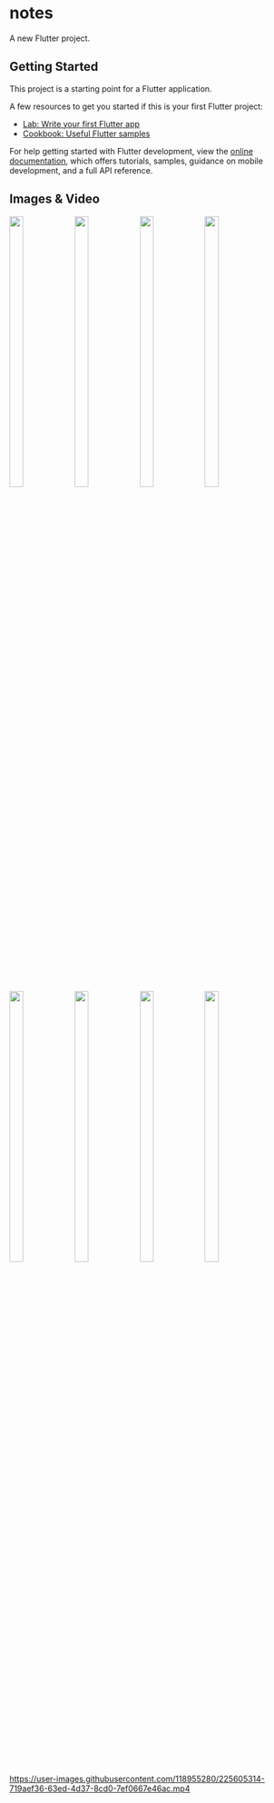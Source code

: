 # notes

A new Flutter project.

## Getting Started

This project is a starting point for a Flutter application.

A few resources to get you started if this is your first Flutter project:

- [Lab: Write your first Flutter app](https://docs.flutter.dev/get-started/codelab)
- [Cookbook: Useful Flutter samples](https://docs.flutter.dev/cookbook)

For help getting started with Flutter development, view the
[online documentation](https://docs.flutter.dev/), which offers tutorials,
samples, guidance on mobile development, and a full API reference.

## Images & Video
<p float="center">

<img src="https://user-images.githubusercontent.com/118955280/225604999-02a38c3f-f014-4992-90d0-ccff702d2fff.png" width=22% height=35%>
<img src="https://user-images.githubusercontent.com/118955280/225605003-be1eda4a-377f-4c4c-89cf-ca678203d11d.png" width=22% height=35%>
<img src="https://user-images.githubusercontent.com/118955280/225605008-8e96075f-dc1f-4a09-916b-115257a05918.png" width=22% height=35%>
<img src="https://user-images.githubusercontent.com/118955280/225605013-cbc429c1-f6c1-4c69-9d57-6c1a141c922a.png" width=22% height=35%>
<img src="https://user-images.githubusercontent.com/118955280/225605017-f4c9437e-a86c-42e1-a3c3-090958b97717.png" width=22% height=35%>
<img src="https://user-images.githubusercontent.com/118955280/225605018-31cb75d8-451d-43d0-8de8-12679e9bc307.png" width=22% height=35%>
<img src="https://user-images.githubusercontent.com/118955280/225605022-a37b76b9-1b22-4f83-a7cf-4e1cfd6d36e3.png" width=22% height=35%>
<img src="https://user-images.githubusercontent.com/118955280/225604982-1532fbf2-98d6-4960-b41f-8f4d0b77cecb.png" width=22% height=35%>


https://user-images.githubusercontent.com/118955280/225605314-719aef36-63ed-4d37-8cd0-7ef0667e46ac.mp4


</p>
  
